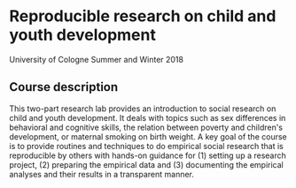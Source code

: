 # Reproducible research on child and youth development

University of Cologne
Summer and Winter 2018

## Course description
This two-part research lab provides an introduction to social research on child and youth development. It deals with topics such as sex differences in behavioral and cognitive skills, the relation between poverty and children's development, or maternal smoking on birth weight. A key goal of the course is to provide routines and techniques to do empirical social research that is reproducible by others with hands-on guidance for (1) setting up a research project, (2) preparing the empirical data and (3) documenting the empirical analyses and their results in a transparent manner.
